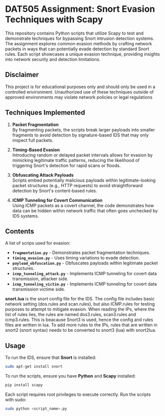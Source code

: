 # DAT505 Assignment: Snort Evasion Techniques with Scapy

This repository contains Python scripts that utilize Scapy to test and demonstrate techniques for bypassing Snort intrusion detection systems. The assignment explores common evasion methods by crafting network packets in ways that can potentially evade detection by standard Snort rules. Each script showcases a unique evasion technique, providing insights into network security and detection limitations.

## Disclaimer

This project is for educational purposes only and should only be used in a controlled environment. Unauthorized use of these techniques outside of approved environments may violate network policies or legal regulations

## Techniques Implemented

1. **Packet Fragmentation**  
   By fragmenting packets, the scripts break larger payloads into smaller fragments to avoid detection by signature-based IDS that may only inspect full packets.

2. **Timing-Based Evasion**  
   Introducing random or delayed packet intervals allows for evasion by mimicking legitimate traffic patterns, reducing the likelihood of triggering Snort's detection for rapid scans or floods.

3. **Obfuscating Attack Payloads**  
   Scripts embed potentially malicious payloads within legitimate-looking packet structures (e.g., HTTP requests) to avoid straightforward detection by Snort's content-based rules.

4. **ICMP Tunneling for Covert Communication**  
   Using ICMP packets as a covert channel, the code demonstrates how data can be hidden within network traffic that often goes unchecked by IDS systems.

## Contents
A list of scrips used for evasion:
- **`fragmentation.py`** - Demonstrates packet fragmentation techniques.
- **`timing_evasion.py`** - Uses timing variations to evade detection.
- **`payload_obfuscation.py`** - Obfuscates payloads within legitimate packet structures.
- **`icmp_tunneling_attack.py`** - Implements ICMP tunneling for covert data transmission, attacker side.
- **`icmp_tunneling_victim.py`** - Implements ICMP tunneling for covert data transmission victime side.

**snort.lua** is the snort config file for the IDS. The config file includes basic network setting (dos.rules and scan.rules), but also ICMP.rules for testing purposes to attempt to mitigate evasion. 
When reading the IPs, where the list of rules lies, the rules are named dos3.rules, scan3.rules and icmp3.rules. This is beacause Snort3 is used, hence the config and rules files are written in lua. To add more rules to the IPs, rules that are written in snort2 (snort syntax) needs to be converted to snort3 (lua) with snort2lua.


## Usage

To run the IDS, ensure that **Snort** is installed:
```bash
sudo apt-get install snort
```

To run the scripts, ensure you have **Python** and **Scapy** installed:
```bash
pip install scapy
```

Each script requires root privileges to execute correctly. Run the scripts with sudo:
```bash
sudo python <script_name>.py
```
